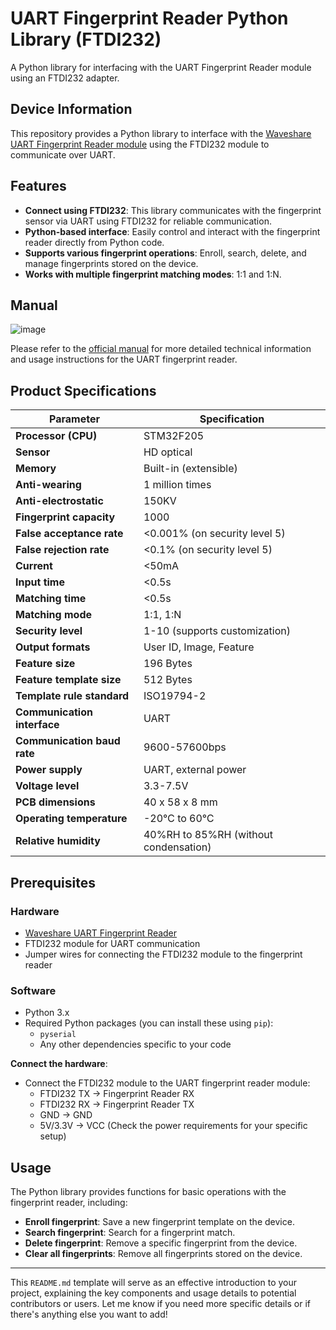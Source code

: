# UART Fingerprint Reader Python Library (FTDI232)

A Python library for interfacing with the UART Fingerprint Reader module using an FTDI232 adapter.

## Device Information

This repository provides a Python library to interface with the [Waveshare UART Fingerprint Reader module](http://www.waveshare.com/uart-fingerprint-reader.htm) using the FTDI232 module to communicate over UART.

## Features

- **Connect using FTDI232**: This library communicates with the fingerprint sensor via UART using FTDI232 for reliable communication.
- **Python-based interface**: Easily control and interact with the fingerprint reader directly from Python code.
- **Supports various fingerprint operations**: Enroll, search, delete, and manage fingerprints stored on the device.
- **Works with multiple fingerprint matching modes**: 1:1 and 1:N.

## Manual
![image](https://github.com/user-attachments/assets/29706605-b59a-4a2b-8c4f-1094f990816b)

Please refer to the [official manual](http://www.waveshare.com/uart-fingerprint-reader.htm) for more detailed technical information and usage instructions for the UART fingerprint reader.

## Product Specifications

| Parameter                | Specification                |
|--------------------------|------------------------------|
| **Processor (CPU)**       | STM32F205                    |
| **Sensor**                | HD optical                   |
| **Memory**                | Built-in (extensible)        |
| **Anti-wearing**          | 1 million times              |
| **Anti-electrostatic**    | 150KV                        |
| **Fingerprint capacity**  | 1000                         |
| **False acceptance rate** | <0.001% (on security level 5)|
| **False rejection rate**  | <0.1% (on security level 5)  |
| **Current**               | <50mA                        |
| **Input time**            | <0.5s                        |
| **Matching time**         | <0.5s                        |
| **Matching mode**         | 1:1, 1:N                     |
| **Security level**        | 1-10 (supports customization)|
| **Output formats**        | User ID, Image, Feature      |
| **Feature size**          | 196 Bytes                    |
| **Feature template size** | 512 Bytes                    |
| **Template rule standard**| ISO19794-2                   |
| **Communication interface** | UART                      |
| **Communication baud rate** | 9600-57600bps              |
| **Power supply**          | UART, external power         |
| **Voltage level**         | 3.3-7.5V                     |
| **PCB dimensions**        | 40 x 58 x 8 mm               |
| **Operating temperature** | -20℃ to 60℃                 |
| **Relative humidity**     | 40%RH to 85%RH (without condensation)|

## Prerequisites

### Hardware

- [Waveshare UART Fingerprint Reader](http://www.waveshare.com/uart-fingerprint-reader.htm)
- FTDI232 module for UART communication
- Jumper wires for connecting the FTDI232 module to the fingerprint reader

### Software

- Python 3.x
- Required Python packages (you can install these using `pip`):
    - `pyserial`
    - Any other dependencies specific to your code

**Connect the hardware**:
   - Connect the FTDI232 module to the UART fingerprint reader module:
     - FTDI232 TX → Fingerprint Reader RX
     - FTDI232 RX → Fingerprint Reader TX
     - GND → GND
     - 5V/3.3V → VCC (Check the power requirements for your specific setup)

## Usage

The Python library provides functions for basic operations with the fingerprint reader, including:

- **Enroll fingerprint**: Save a new fingerprint template on the device.
- **Search fingerprint**: Search for a fingerprint match.
- **Delete fingerprint**: Remove a specific fingerprint from the device.
- **Clear all fingerprints**: Remove all fingerprints stored on the device.
  
---

This `README.md` template will serve as an effective introduction to your project, explaining the key components and usage details to potential contributors or users. Let me know if you need more specific details or if there's anything else you want to add!
